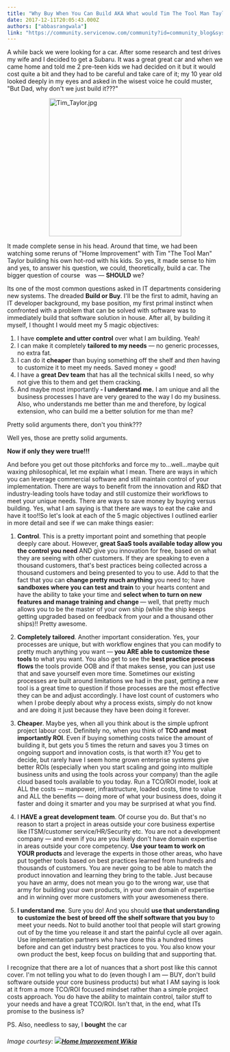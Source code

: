```yaml
---
title: "Why Buy When You Can Build AKA What would Tim The Tool Man Taylor do"
date: 2017-12-11T20:05:43.000Z
authors: ["abbasrangwala"]
link: "https://community.servicenow.com/community?id=community_blog&sys_id=236caea1dbd0dbc01dcaf3231f961990"
---
```

<p>A while back we were looking for a car. After some research and test drives my wife and I decided to get a Subaru. It was a great great car and when we came home and told me 2 pre-teen kids we had decided on it but it would cost quite a bit and they had to be careful and take care of it; my 10 year old looked deeply in my eyes and asked in the wisest voice he could muster, "But Dad, why don't we just build it???"</p><p></p><p><img  alt="Tim_Taylor.jpg" class="image-1 jive-image" height="322" src="2a19684edb94d704ed6af3231f96190b.iix" style="display: block; margin-left: auto; margin-right: auto; width: 309px; height: 321.735px;" width="309"/></p><p></p><p>It made complete sense in his head. Around that time, we had been watching some reruns of "Home Improvement" with Tim "The Tool Man" Taylor building his own hot-rod with his kids. So yes, it made sense to him and yes, to answer his question, we could, theoretically, build a car. The bigger question of course   was — <strong>SHOULD</strong> we?</p><p></p><p>Its one of the most common questions asked in IT departments considering new systems. The dreaded <strong>Build or Buy</strong>. I'll be the first to admit, having an IT developer background, my base position, my first primal instinct when confronted with a problem that can be solved with software was to immediately build that software solution in house. After all, by building it myself, I thought I would meet my 5 magic objectives:</p><p></p><ol><li>I have <strong>complete and utter control</strong> over what I am building. Yeah!</li><li>I can make it completely <strong>tailored to my needs</strong> — no generic processes, no extra fat.</li><li>I can do it <strong>cheaper</strong> than buying something off the shelf and <em>then</em> having to customize it to meet my needs. Saved money = good!</li><li>I have a <strong>great Dev team</strong> that has all the technical skills I need, so why not give this to them and get them cracking.</li><li>And maybe most importantly<strong> - I understand me.</strong> I am unique and all the business processes I have are very geared to the way I do my business. Also, who understands me better than me and therefore, by logical extension, who can build me a better solution for me than me?</li></ol><p></p><p>Pretty solid arguments there, don't you think???</p><p></p><p>Well yes, those are pretty solid arguments.<strong> </strong></p><p></p><p><strong>Now if only they were true!!!</strong></p><p></p><p>And before you get out those pitchforks and force my to…well…maybe quit waxing philosophical, let me explain what I mean. There are ways in which you can leverage commercial software and still maintain control of your implementation. There are ways to benefit from the innovation and R&amp;D that industry-leading tools have today and still customize their workflows to meet your unique needs. There are ways to save money by buying versus building. Yes, what I am saying is that there are ways to eat the cake and have it too!!So let's look at each of the 5 magic objectives I outlined earlier in more detail and see if we can make things easier: </p><p></p><ol><li><strong>Control</strong>. This is a pretty important point and something that people deeply care about. However, <strong>great SaaS tools available today allow you the control you need</strong> AND give you innovation for free, based on what they are seeing with other customers. If they are speaking to even a thousand customers, that's best practices being collected across a thousand customers and being presented to you to use. Add to that the fact that you can <strong>change pretty much anything</strong> you need to; have <strong>sandboxes where you can test and train</strong> to your hearts content and have the ability to take your time and <strong>select when to turn on new features and manage training and change </strong>— well, that pretty much allows you to be the master of your own ship (while the ship keeps getting upgraded based on feedback from your and a thousand other ships)!! Pretty awesome.</li></ol><p></p><ol start="2"><li><strong>Completely tailored</strong>. Another important consideration. Yes, your processes are unique, but with workflow engines that you can modify to pretty much anything you want — <strong>you ARE able to customize these tools</strong> to what you want. You also get to see the <strong>best practice process flows </strong>the tools provide OOB and if that makes sense, you can just use that and save yourself even more time. Sometimes our existing processes are built around limitations we had in the past, getting a new tool is a great time to question if those processes are the most effective they can be and adjust accordingly. I have lost count of customers who when I probe deeply about why a process exists, simply do not know and are doing it just because they have been doing it forever.</li></ol><p></p><ol start="3"><li><strong>Cheaper</strong>. Maybe yes, when all you think about is the simple upfront project labour cost. Definitely no, when you think of <strong>TCO and most importantly ROI</strong>. Even if buying something costs twice the amount of building it, but gets you 5 times the return and saves you 3 times on ongoing support and innovation costs, is that worth it? You get to decide, but rarely have I seem home grown enterprise systems give better ROIs (especially when you start scaling and going into multiple business units and using the tools across your company) than the agile cloud based tools available to you today. Run a TCO/ROI model, look at ALL the costs — manpower, infrastructure, loaded costs, time to value and ALL the benefits — doing more of what your business does, doing it faster and doing it smarter and you may be surprised at what you find.</li></ol><p></p><ol start="4"><li>I <strong>HAVE a great development team</strong>. Of course you do. But that's no reason to start a project in areas outside your core business expertise like ITSM/customer service/HR/Security etc. You are not a development company — and even if you are you likely don't have domain expertise in areas outside your core competency. <strong>Use your team to work on YOUR products </strong>and leverage the experts in those other areas, who have put together tools based on best practices learned from hundreds and thousands of customers. You are never going to be able to match the product innovation and learning they bring to the table. Just because you have an army, does not mean you go to the wrong war, use that army for building your own products, in your own domain of expertise and in winning over more customers with your awesomeness there.</li></ol><p></p><ol start="5"><li><strong>I understand me</strong>. Sure you do! And you should <strong>use that understanding to customize the best of breed off the shelf software that you buy </strong>to meet your needs. Not to build another tool that people will start growing out of by the time you release it and start the painful cycle all over again. Use implementation partners who have done this a hundred times before and can get industry best practices to you. You also know your own product the best, keep focus on building that and supporting that.</li></ol><p></p><p>I recognize that there are a lot of nuances that a short post like this cannot cover. I'm not telling you what to do (even though I am <span __jive_emoticon_name="happy" __jive_macro_name="emoticon" class="jive_emote jive_macro" data-renderedposition="1634.484375_818.640625_16_16" src="/8.0.4.21bdc7e/images/emoticons/happy.png"></span> — BUY, don't build software outside your core business products) but what I AM saying is look at it from a more TCO/ROI focused mindset rather than a simple project costs approach. You do have the ability to maintain control, tailor stuff to your needs and have a great TCO/ROI. Isn't that, in the end, what ITs promise to the business is?</p><p></p><p></p><p>PS. Also, needless to say, I <strong>bought</strong> the car <span __jive_emoticon_name="happy" __jive_macro_name="emoticon" class="jive_emote jive_macro" data-renderedposition="1740.484375_278.953125_16_16" src="/8.0.4.21bdc7e/images/emoticons/happy.png"></span></p><p></p><p></p><p></p><h6>Image courtesy: <strong><img class="jive-image" src="http://homeimprovement.wikia.com/wiki/File:Tim_Taylor.jpg"/><a title="meimprovement.wikia.com/wiki/File:Tim_Taylor.jpg" href="http://homeimprovement.wikia.com/wiki/File:Tim_Taylor.jpg" rel="noopener" target="_blank">Home Improvement Wikia</a></strong></h6>